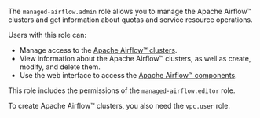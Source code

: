 The `managed-airflow.admin` role allows you to manage the Apache Airflow™ clusters and get information about quotas and service resource operations.

Users with this role can:
* Manage access to the [Apache Airflow™ clusters](../../managed-airflow/concepts/index.md#cluster).
* View information about the Apache Airflow™ clusters, as well as create, modify, and delete them.
* Use the web interface to access the [Apache Airflow™ components](../../managed-airflow/concepts/index.md#components).

This role includes the permissions of the `managed-airflow.editor` role.

To create Apache Airflow™ clusters, you also need the `vpc.user` role.